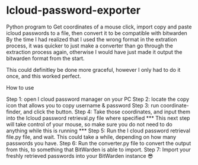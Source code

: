 # Icloud-password-exporter

Python program to Get coordinates of a mouse click, import copy and paste icloud passwords to a file, then convert it to be compatible with bitwarden
By the time I had realized that I used the wrong format in the extration process, it was quicker to just make a converter than go through the extraction process again, otherwise I would have just made it output the bitwarden format from the start.

This could definitley be done more graceful, however I only had to do it once, and this worked perfect.

How to use

Step 1: open I cloud password manager on your PC
Step 2: locate the copy icon that allows you to copy username & password
Step 3: run coordinate-finder, and click the button.
Step 4: Take those coordinates, and input them into the Icloud password retrieval.py file where specified
*** This next step will take control of your mouse, so make sure you do not need to do anything while this is running ***
Step 5: Run the I cloud password retrieval file.py file, and wait. This could take a while, depending on how many passwords you have.
Step 6: Run the converter.py file to convert the output from this, to something that BitWarden is able to import.
Step 7: Import your freshly retrieved passwords into your BitWarden instance 😎
